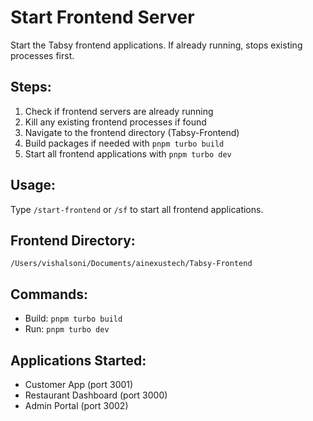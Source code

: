 # Start Frontend Server

Start the Tabsy frontend applications. If already running, stops existing processes first.

## Steps:
1. Check if frontend servers are already running
2. Kill any existing frontend processes if found
3. Navigate to the frontend directory (Tabsy-Frontend)
4. Build packages if needed with `pnpm turbo build`
5. Start all frontend applications with `pnpm turbo dev`

## Usage:
Type `/start-frontend` or `/sf` to start all frontend applications.

## Frontend Directory:
`/Users/vishalsoni/Documents/ainexustech/Tabsy-Frontend`

## Commands:
- Build: `pnpm turbo build`
- Run: `pnpm turbo dev`

## Applications Started:
- Customer App (port 3001)
- Restaurant Dashboard (port 3000)
- Admin Portal (port 3002)